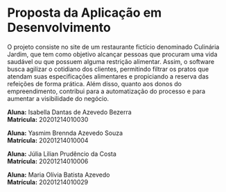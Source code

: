 # Proposta da Aplicação em Desenvolvimento

O projeto consiste no site de um restaurante fictício denominado Culinária Jardim, que tem como objetivo alcançar pessoas que procuram uma vida saudável ou que possuem alguma restrição alimentar. Assim, o software busca agilizar o cotidiano dos clientes, permitindo filtrar os pratos que atendam suas especificações alimentares e propiciando a reserva das refeições de forma prática. Além disso, quanto aos donos do empreendimento, contribui para a automatização do processo e para aumentar a visibilidade do negócio. 

**Aluna:** Isabella Dantas de Azevedo Bezerra<br>
**Matricula:** 20201214010030 <br>

**Aluna:** Yasmim Brennda Azevedo Souza <br>
**Matrícula:** 20201214010004 <br>

**Aluna:** Júlia Lilian Prudêncio da Costa <br>
**Matrícula:** 20201214010006 <br>

**Aluna:** Maria Olívia Batista Azevedo <br>
**Matrícula:** 20201214010029 <br>